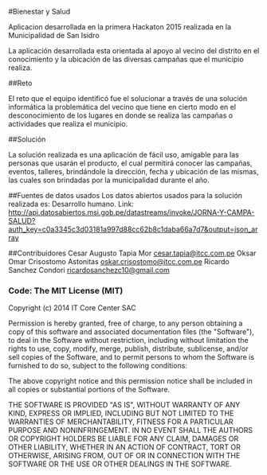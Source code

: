 #Bienestar y Salud

Aplicacion desarrollada en la primera Hackaton 2015 realizada en la Municipalidad de San Isidro

La aplicación desarrollada esta orientada al apoyo al vecino del distrito en el conocimiento y la ubicación de las diversas campañas que el municipio realiza.

##Reto

El reto que el equipo identificó fue el solucionar a través de una solución informática la problemática del vecino que tiene en cierto modo en el desconocimiento de los lugares en donde se realiza las campañas o actividades que realiza el municipio.

##Solución

La solución realizada es una aplicación de fácil uso, amigable para las personas que usarán el producto, el cual permitirá conocer las campañas, eventos, talleres, brindándole la dirección, fecha y ubicación de las mismas, las cuales son brindadas por la municipalidad durante el año.

##Fuentes de datos usados
Los datos abiertos usados para la solución realizada es:
Desarrollo humano.
Link: http://api.datosabiertos.msi.gob.pe/datastreams/invoke/JORNA-Y-CAMPA-SALUD?auth_key=c0a3345c3d03181a997d88cc62b8c1daba66a7d7&output=json_array

##Contribuidores
Cesar Augusto Tapia Mor <cesar.tapia@itcc.com.pe>
Oksar Omar Crisostomo Astonitas <oskar.crisostomo@itcc.com.pe>
Ricardo Sanchez Condori <ricardosanchezc10@gmail.com>


### Code: The MIT License (MIT)

Copyright (c) 2014 IT Core Center SAC

Permission is hereby granted, free of charge, to any person obtaining a copy
of this software and associated documentation files (the "Software"), to deal
in the Software without restriction, including without limitation the rights
to use, copy, modify, merge, publish, distribute, sublicense, and/or sell
copies of the Software, and to permit persons to whom the Software is
furnished to do so, subject to the following conditions:

The above copyright notice and this permission notice shall be included in
all copies or substantial portions of the Software.

THE SOFTWARE IS PROVIDED "AS IS", WITHOUT WARRANTY OF ANY KIND, EXPRESS OR
IMPLIED, INCLUDING BUT NOT LIMITED TO THE WARRANTIES OF MERCHANTABILITY,
FITNESS FOR A PARTICULAR PURPOSE AND NONINFRINGEMENT. IN NO EVENT SHALL THE
AUTHORS OR COPYRIGHT HOLDERS BE LIABLE FOR ANY CLAIM, DAMAGES OR OTHER
LIABILITY, WHETHER IN AN ACTION OF CONTRACT, TORT OR OTHERWISE, ARISING FROM,
OUT OF OR IN CONNECTION WITH THE SOFTWARE OR THE USE OR OTHER DEALINGS IN
THE SOFTWARE.
